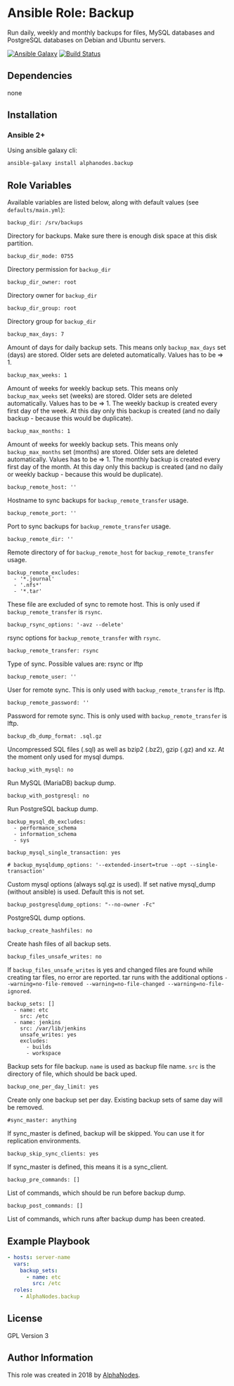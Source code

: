 # Ansible Role: Backup

Run daily, weekly and monthly backups for files, MySQL databases and PostgreSQL databases on Debian and Ubuntu servers.

[![Ansible Galaxy](https://img.shields.io/badge/galaxy-alphanodes.backup-660198.svg)](https://galaxy.ansible.com/AlphaNodes/backup)
[![Build Status](https://travis-ci.org/AlphaNodes/ansible-backup.svg?branch=master)](https://travis-ci.org/AlphaNodes/ansible-backup)

## Dependencies

  none

## Installation

### Ansible 2+

Using ansible galaxy cli:

```bash
ansible-galaxy install alphanodes.backup
```

## Role Variables

Available variables are listed below, along with default values (see `defaults/main.yml`):

```
backup_dir: /srv/backups
```

Directory for backups. Make sure there is enough disk space at this disk partition.


```
backup_dir_mode: 0755
```

Directory permission for `backup_dir`


```
backup_dir_owner: root
```

Directory owner for `backup_dir`


```
backup_dir_group: root
```

Directory group for `backup_dir`


```
backup_max_days: 7
```

Amount of days for daily backup sets. This means only `backup_max_days` set (days) are stored. Older sets are deleted automatically. Values has to be => 1.


```
backup_max_weeks: 1
```

Amount of weeks for weekly backup sets. This means only `backup_max_weeks` set (weeks) are stored. Older sets are deleted automatically. Values has to be => 1. The weekly backup is created every first day of the week. At this day only this backup is created (and no daily backup - because this would be duplicate).


```
backup_max_months: 1
```

Amount of weeks for weekly backup sets. This means only `backup_max_months` set (months) are stored. Older sets are deleted automatically. Values has to be => 1. The monthly backup is created every first day of the month. At this day only this backup is created (and no daily or weekly backup - because this would be duplicate).


```
backup_remote_host: ''
```

Hostname to sync backups for `backup_remote_transfer` usage.

```
backup_remote_port: ''
```

Port to sync backups for `backup_remote_transfer` usage.


```
backup_remote_dir: ''
```

Remote directory of for `backup_remote_host` for `backup_remote_transfer` usage.

```
backup_remote_excludes:
  - '*.journal'
  - '.nfs*'
  - '*.tar'
```

These file are excluded of sync to remote host. This is only used if `backup_remote_transfer` is `rsync`.


```
backup_rsync_options: '-avz --delete'
```

rsync options for `backup_remote_transfer` with `rsync`.


```
backup_remote_transfer: rsync
```

Type of sync. Possible values are: rsync or lftp


```
backup_remote_user: ''
```

User for remote sync. This is only used  with `backup_remote_transfer` is lftp.


```
backup_remote_password: ''
```

Password for remote sync. This is only used  with `backup_remote_transfer` is lftp.


```
backup_db_dump_format: .sql.gz
```

Uncompressed SQL files (.sql) as well as bzip2 (.bz2), gzip (.gz) and xz. At the moment only used for mysql dumps.


```
backup_with_mysql: no
```

Run MySQL (MariaDB) backup dump.


```
backup_with_postgresql: no
```

Run PostgreSQL backup dump.


```
backup_mysql_db_excludes:
  - performance_schema
  - information_schema
  - sys
```

```
backup_mysql_single_transaction: yes
```

```
# backup_mysqldump_options: '--extended-insert=true --opt --single-transaction'
```

Custom mysql options (always sql.gz is used). If set native mysql_dump (without ansible) is used. Default this is not set.


```
backup_postgresqldump_options: "--no-owner -Fc"
```

PostgreSQL dump options.


```
backup_create_hashfiles: no
```

Create hash files of all backup sets.



```
backup_files_unsafe_writes: no
```

If `backup_files_unsafe_writes` is yes and changed files are found while creating tar files, no error are reported. tar runs with the additional options `--warning=no-file-removed --warning=no-file-changed --warning=no-file-ignored`.


```
backup_sets: []
  - name: etc
    src: /etc
  - name: jenkins
    src: /var/lib/jenkins
    unsafe_writes: yes
    excludes:
      - builds
      - workspace
```

Backup sets for file backup. `name` is used as backup file name. `src` is the directory of file, which should be back uped.


```
backup_one_per_day_limit: yes
```

Create only one backup set per day. Existing backup sets of same day will be removed.


```
#sync_master: anything
```

If sync_master is defined, backup will be skipped. You can use it for replication environments.


```
backup_skip_sync_clients: yes
```

If sync_master is defined, this means it is a sync_client.


```
backup_pre_commands: []
```

List of commands, which should be run before backup dump.



```
backup_post_commands: []
```

List of commands, which runs after backup dump has been created.



## Example Playbook

```yaml
- hosts: server-name
  vars:
    backup_sets:
      - name: etc
        src: /etc
  roles:
    - AlphaNodes.backup
```

## License

GPL Version 3

## Author Information

This role was created in 2018 by [AlphaNodes](https://alphanodes.com/).
